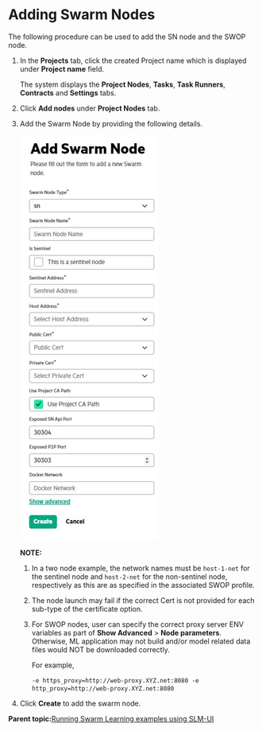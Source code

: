 # <a name="GUID-F6B6ABE2-E83D-4C12-94AF-4B11AE64A3EA/"> Adding Swarm Nodes

The following procedure can be used to add the SN node and the SWOP node.

1.  In the **Projects** tab, click the created Project name which is displayed under **Project name** field.

    The system displays the **Project Nodes**, **Tasks**, **Task Runners**, **Contracts** and **Settings** tabs.

2.  Click **Add nodes** under **Project Nodes** tab.

3.  Add the Swarm Node by providing the following details.

    ![Add Swarm Node](GUID-AEB483FF-5482-4D95-9E68-8FBAEDAA06DD-high.png)

    **NOTE:**

    1.  In a two node example, the network names must be `host-1-net` for the sentinel node and `host-2-net` for the non-sentinel node, respectively as this are as specified in the associated SWOP profile.
    2.  The node launch may fail if the correct Cert is not provided for each sub-type of the certificate option.
    3.  For SWOP nodes, user can specify the correct proxy server ENV variables as part of **Show Advanced** \> **Node parameters**. Otherwise, ML application may not build and/or model related data files would NOT be downloaded correctly.

        For example,

        ``` {#CODEBLOCK_K13_V5V_YWB}
        -e https_proxy=http://web-proxy.XYZ.net:8080 -e http_proxy=http://web-proxy.XYZ.net:8080
        ```

4.  Click **Create** to add the swarm node.


**Parent topic:**[Running Swarm Learning examples using SLM-UI](Running_Swarm_Learning_examples_using_SLM-UI.md)

